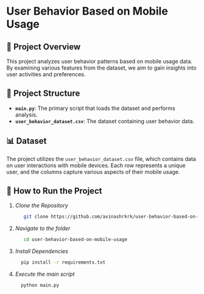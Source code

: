 # User Behavior Based on Mobile Usage

## 📌 Project Overview
  This project analyzes user behavior patterns based on mobile usage data. By examining various features from the dataset, we aim to gain insights into user activities and preferences.

## 📂 Project Structure
  - **`main.py`**:  The primary script that loads the dataset and performs analysis.
  - **`user_behavior_dataset.csv`**: The dataset containing user behavior data.

## 📊 Dataset
  The project utilizes the `user_behavior_dataset.csv` file, which contains data on user interactions with mobile devices. Each row represents a unique user, and the columns capture various aspects of their mobile usage.

## 🚀 How to Run the Project
  1. *Clone the Repository*
     ```bash
        git clone https://github.com/avinashrkrk/user-behavior-based-on-mobile-usage.git
  2. *Navigate to the folder*
     ```bash
        cd user-behavior-based-on-mobile-usage
  3. *Install Dependencies*
     ```bash
       pip install -r requirements.txt
  4. *Execute the main script*
     ```bash
       python main.py
